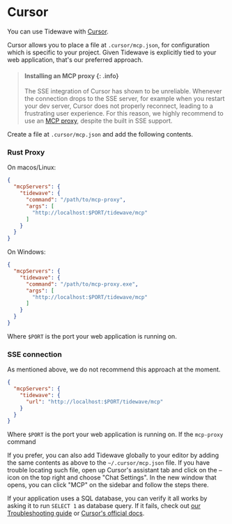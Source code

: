 # Cursor

You can use Tidewave with [Cursor](https://cursor.com/).

Cursor allows you to place a file at `.cursor/mcp.json`, for configuration
which is specific to your project. Given Tidewave is explicitly tied to your
web application, that's our preferred approach.

> #### Installing an MCP proxy {: .info}
>
> The SSE integration of Cursor has shown to be unreliable. Whenever the connection
> drops to the SSE server, for example when you restart your dev server, Cursor does
> not properly reconnect, leading to a frustrating user experience. For this reason,
> we highly recommend to use an [MCP proxy](../guides/mcp_proxy.md), despite the built
> in SSE support.

Create a file at `.cursor/mcp.json` and add the following contents.

<!-- tabs-open -->

### Rust Proxy

On macos/Linux:

```json
{
  "mcpServers": {
    "tidewave": {
      "command": "/path/to/mcp-proxy",
      "args": [
        "http://localhost:$PORT/tidewave/mcp"
      ]
    }
  }
}
```

On Windows:

```json
{
  "mcpServers": {
    "tidewave": {
      "command": "/path/to/mcp-proxy.exe",
      "args": [
        "http://localhost:$PORT/tidewave/mcp"
      ]
    }
  }
}
```

Where `$PORT` is the port your web application is running on.

### SSE connection

As mentioned above, we do not recommend this approach at the moment.

```json
{
  "mcpServers": {
    "tidewave": {
      "url": "http://localhost:$PORT/tidewave/mcp"
    }
  }
}
```

Where `$PORT` is the port your web application is running on. If the `mcp-proxy` command

<!-- tabs-close -->

If you prefer, you can also add Tidewave globally to your editor
by adding the same contents as above to the `~/.cursor/mcp.json`
file. If you have trouble locating such file, open up Cursor's
assistant tab and click on the `⋯` icon on the top right and
choose "Chat Settings". In the new window that opens, you can
click "MCP" on the sidebar and follow the steps there.

If your application uses a SQL database, you can verify it all works
by asking it to run `SELECT 1` as database query.
If it fails, check out [our Troubleshooting guide](troubleshooting.md)
or [Cursor's official docs](https://docs.cursor.com/context/model-context-protocol).

